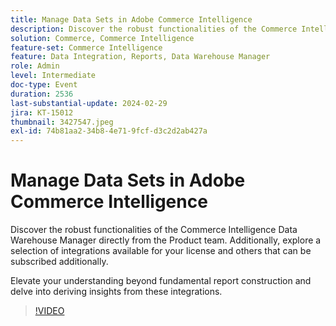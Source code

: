 ```yaml
---
title: Manage Data Sets in Adobe Commerce Intelligence
description: Discover the robust functionalities of the Commerce Intelligence Data Warehouse Manager directly from the Product team. Additionally, explore a selection of integrations available for your license and others that can be subscribed additionally. Elevate your understanding beyond fundamental report construction and delve into deriving insights from these integrations.
solution: Commerce, Commerce Intelligence
feature-set: Commerce Intelligence
feature: Data Integration, Reports, Data Warehouse Manager
role: Admin
level: Intermediate
doc-type: Event
duration: 2536
last-substantial-update: 2024-02-29
jira: KT-15012
thumbnail: 3427547.jpeg
exl-id: 74b81aa2-34b8-4e71-9fcf-d3c2d2ab427a
---
```

# Manage Data Sets in Adobe Commerce Intelligence

Discover the robust functionalities of the Commerce Intelligence Data Warehouse Manager directly from the Product team. Additionally, explore a selection of integrations available for your license and others that can be subscribed additionally.

Elevate your understanding beyond fundamental report construction and delve into deriving insights from these integrations.

>[!VIDEO](https://video.tv.adobe.com/v/3427547/?learn=on)
